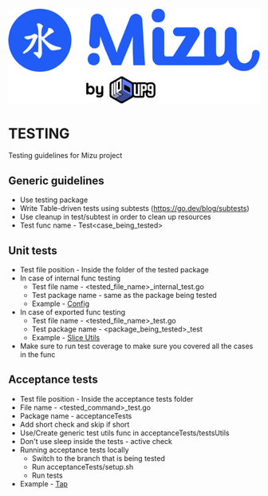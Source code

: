 ![Mizu: The API Traffic Viewer for Kubernetes](assets/mizu-logo.svg)
# TESTING
Testing guidelines for Mizu project

## Generic guidelines
* Use testing package
* Write Table-driven tests using subtests (https://go.dev/blog/subtests)
* Use cleanup in test/subtest in order to clean up resources
* Test func name - Test<case_being_tested>

## Unit tests
* Test file position - Inside the folder of the tested package
* In case of internal func testing
  * Test file name - <tested_file_name>_internal_test.go
  * Test package name - same as the package being tested
  * Example - [Config](cli/config/config_internal_test.go)
* In case of exported func testing
  * Test file name - <tested_file_name>_test.go
  * Test package name - <package_being_tested>_test
  * Example - [Slice Utils](cli/mizu/sliceUtils_test.go)
* Make sure to run test coverage to make sure you covered all the cases in the func  
  
## Acceptance tests
* Test file position - Inside the acceptance tests folder
* File name - <tested_command>_test.go
* Package name - acceptanceTests
* Add short check and skip if short
* Use/Create generic test utils func in acceptanceTests/testsUtils
* Don't use sleep inside the tests - active check 
* Running acceptance tests locally
  * Switch to the branch that is being tested
  * Run acceptanceTests/setup.sh
  * Run tests
* Example - [Tap](acceptanceTests/tap_test.go)
